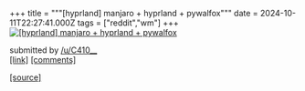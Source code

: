 +++
title = """[hyprland] manjaro + hyprland + pywalfox"""
date = 2024-10-11T22:27:41.000Z
tags = ["reddit","wm"]
+++
[![[hyprland] manjaro + hyprland + pywalfox](https://preview.redd.it/ciydoo30e7ud1.png?width=640&crop=smart&auto=webp&s=b994f53cf53eefca23ce0d419e0e9111f6c2fb0a "[hyprland] manjaro + hyprland + pywalfox")](https://www.reddit.com/r/unixporn/comments/1g1lv3w/hyprland_manjaro_hyprland_pywalfox/)

submitted by [/u/C410\_\_](https://www.reddit.com/user/C410__)  
[\[link\]](https://i.redd.it/ciydoo30e7ud1.png) [\[comments\]](https://www.reddit.com/r/unixporn/comments/1g1lv3w/hyprland_manjaro_hyprland_pywalfox/)

[[source]](https://www.reddit.com/r/unixporn/comments/1g1lv3w/hyprland_manjaro_hyprland_pywalfox/)
